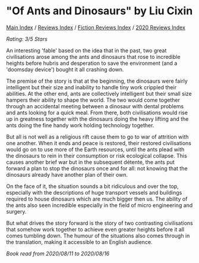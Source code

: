 # "Of Ants and Dinosaurs" by Liu Cixin

[Main Index](../../../README.md) / [Reviews Index](../../README.md) / [Fiction Reviews Index](../README.md) / [2020 Reviews Index](README.md)

*Rating: 3/5 Stars*

An interesting 'fable' based on the idea that in the past, two great civilisations arose among the ants and dinosaurs that rose to incredible heights before hubris and desperation to save the environment (and a 'doomsday device') bought it all crashing down.

The premise of the story is that at the beginning, the dinosaurs were fairly intelligent but their size and inability to handle tiny work crippled their abilities. At the other end, ants are collectively intelligent but their small size hampers their ability to shape the world. The two would come together through an accidental meeting between a dinosaur with dental problems and ants looking for a quick meal. From there, both civilisations would rise up in greatness together with the dinosaurs doing the heavy lifting and the ants doing the fine handy work holding technology together.

But all is not well as a religious rift cause them to go to war of attrition with one another. When it ends and peace is restored, their restored civilisations would go on to use more of the Earth resources, until the ants plead with the dinosaurs to rein in their consumption or risk ecological collapse. This causes another brief war but in the subsequent détente, the ants put forward a plan to stop the dinosaurs once and for all: not knowing that the dinosaurs already have another plan of their own.

On the face of it, the situation sounds a bit ridiculous and over the top, especially with the descriptions of huge transport vessels and buildings required to house dinosaurs which are much bigger then us. The ability of the ants also seen incredible especially in the field of micro engineering and surgery.

But what drives the story forward is the story of two contrasting civilisations that somehow work together to achieve even greater heights before it all comes tumbling down. The humour of the situations also comes through in the translation, making it accessible to an English audience.

*Book read from 2020/08/11 to 2020/08/16*
